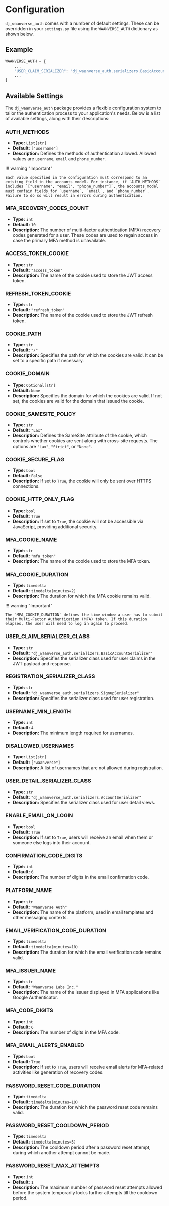 # Configuration
`dj_waanverse_auth` comes with a number of default settings. These can be overridden in your `settings.py` file using the `WAANVERSE_AUTH` dictionary as shown below.

## Example

```python
WAANVERSE_AUTH = {
    ...
    "USER_CLAIM_SERIALIZER": "dj_waanverse_auth.serializers.BasicAccountSerializer",
    ...
}
```

## Available Settings

The `dj_waanverse_auth` package provides a flexible configuration system to tailor the authentication process to your application's needs. Below is a list of available settings, along with their descriptions:

### AUTH_METHODS
- **Type:** `List[str]`
- **Default:** `["username"]`
- **Description:** Defines the methods of authentication allowed. Allowed values are `username`, `email` and `phone_number`.

!!! warning "Important"

    Each value specified in the configuration must correspond to an existing field in the accounts model. For instance, if `AUTH_METHODS` includes `["username", "email", "phone_number"]`, the accounts model must contain fields for `username`, `email`, and `phone_number`. Failure to do so will result in errors during authentication.


### MFA_RECOVERY_CODES_COUNT
- **Type:** `int`
- **Default:** `10`
- **Description:** The number of multi-factor authentication (MFA) recovery codes generated for a user. These codes are used to regain access in case the primary MFA method is unavailable.

### ACCESS_TOKEN_COOKIE
- **Type:** `str`
- **Default:** `"access_token"`
- **Description:** The name of the cookie used to store the JWT access token.

### REFRESH_TOKEN_COOKIE
- **Type:** `str`
- **Default:** `"refresh_token"`
- **Description:** The name of the cookie used to store the JWT refresh token.

### COOKIE_PATH
- **Type:** `str`
- **Default:** `"/"`
- **Description:** Specifies the path for which the cookies are valid. It can be set to a specific path if necessary.

### COOKIE_DOMAIN
- **Type:** `Optional[str]`
- **Default:** `None`
- **Description:** Specifies the domain for which the cookies are valid. If not set, the cookies are valid for the domain that issued the cookie.

### COOKIE_SAMESITE_POLICY
- **Type:** `str`
- **Default:** `"Lax"`
- **Description:** Defines the SameSite attribute of the cookie, which controls whether cookies are sent along with cross-site requests. The options are `"Lax"`, `"Strict"`, or `"None"`.

### COOKIE_SECURE_FLAG
- **Type:** `bool`
- **Default:** `False`
- **Description:** If set to `True`, the cookie will only be sent over HTTPS connections.

### COOKIE_HTTP_ONLY_FLAG
- **Type:** `bool`
- **Default:** `True`
- **Description:** If set to `True`, the cookie will not be accessible via JavaScript, providing additional security.

### MFA_COOKIE_NAME
- **Type:** `str`
- **Default:** `"mfa_token"`
- **Description:** The name of the cookie used to store the MFA token.

### MFA_COOKIE_DURATION
- **Type:** `timedelta`
- **Default:** `timedelta(minutes=2)`
- **Description:** The duration for which the MFA cookie remains valid.

!!! warning "Important"

    The `MFA_COOKIE_DURATION` defines the time window a user has to submit their Multi-Factor Authentication (MFA) token. If this duration elapses, the user will need to log in again to proceed.



### USER_CLAIM_SERIALIZER_CLASS
- **Type:** `str`
- **Default:** `"dj_waanverse_auth.serializers.BasicAccountSerializer"`
- **Description:** Specifies the serializer class used for user claims in the JWT payload and response.

### REGISTRATION_SERIALIZER_CLASS
- **Type:** `str`
- **Default:** `"dj_waanverse_auth.serializers.SignupSerializer"`
- **Description:** Specifies the serializer class used for user registration.

### USERNAME_MIN_LENGTH
- **Type:** `int`
- **Default:** `4`
- **Description:** The minimum length required for usernames.

### DISALLOWED_USERNAMES
- **Type:** `List[str]`
- **Default:** `["waanverse"]`
- **Description:** A list of usernames that are not allowed during registration.

### USER_DETAIL_SERIALIZER_CLASS
- **Type:** `str`
- **Default:** `"dj_waanverse_auth.serializers.AccountSerializer"`
- **Description:** Specifies the serializer class used for user detail views.

### ENABLE_EMAIL_ON_LOGIN
- **Type:** `bool`
- **Default:** `True`
- **Description:** If set to `True`, users will receive an email when them or someone else logs into their account.


### CONFIRMATION_CODE_DIGITS
- **Type:** `int`
- **Default:** `6`
- **Description:** The number of digits in the email confirmation code.

### PLATFORM_NAME
- **Type:** `str`
- **Default:** `"Waanverse Auth"`
- **Description:** The name of the platform, used in email templates and other messaging contexts.

### EMAIL_VERIFICATION_CODE_DURATION
- **Type:** `timedelta`
- **Default:** `timedelta(minutes=10)`
- **Description:** The duration for which the email verification code remains valid.

### MFA_ISSUER_NAME
- **Type:** `str`
- **Default:** `"Waanverse Labs Inc."`
- **Description:** The name of the issuer displayed in MFA applications like Google Authenticator.


### MFA_CODE_DIGITS
- **Type:** `int`
- **Default:** `6`
- **Description:** The number of digits in the MFA code.

### MFA_EMAIL_ALERTS_ENABLED
- **Type:** `bool`
- **Default:** `True`
- **Description:** If set to `True`, users will receive email alerts for MFA-related activities like generation of recovery codes.

### PASSWORD_RESET_CODE_DURATION
- **Type:** `timedelta`
- **Default:** `timedelta(minutes=10)`
- **Description:** The duration for which the password reset code remains valid.

### PASSWORD_RESET_COOLDOWN_PERIOD
- **Type:** `timedelta`
- **Default:** `timedelta(minutes=5)`
- **Description:** The cooldown period after a password reset attempt, during which another attempt cannot be made.

### PASSWORD_RESET_MAX_ATTEMPTS
- **Type:** `int`
- **Default:** `1`
- **Description:** The maximum number of password reset attempts allowed before the system temporarily locks further attempts till the cooldown period.

